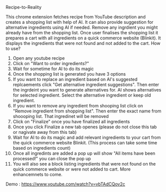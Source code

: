 Recipe-to-Reality

This chrome extension fetches recipe from YouTube description and creates a shopping list with help of AI. It can also provide suggestion for alternative ingredients using AI if needed. Remove any ingrdient you might already have from the shopping list. Once user finalises the shopping list it prepares a cart with all ingredients on a quick commerce website (Blinkit). It displays the ingredients that were not found and not added to the cart.
How to use?

1. Open any youtube recipe
2. Click on "Want to order ingredients?"
3. Wait for sometime for AI to do its magic
4. Once the shopping list is generated you have 3 options
5. If you want to replace an ingredient based on AI's suggested replcaements click "Get alternative ingredient suggestions". Then enter the ingrdeint you want to generate alternatives for. AI shows alternatives for selected ingredient. Select the alternative ingredient or keep old ingredient.
6. If you want to remove any ingredient from shooping list click on "Remove ingredient from shopping list". Then enter the exact name from shoooping list. That ingredinet will be removed
7. Click on "Finalize" once you have finalized all ingredients
8. Once you click Finalize a new tab openes (please do not close this tab or nagivate away from this tab)
9. Wait for AI to do its magic and add relevant ingredients to your cart from the quick commerce website Blinkit. (This process can take some time based on ingredients count)
10. Once all ingredints are added a pop up will show "All items have been processed!" you can close the pop up
11. You will also see a block listing ingredients that were not found on the quick commerce website or were not added to cart.
More enhancemnets to come.

Demo :
https://www.youtube.com/watch?v=vbTAdCQov2c
